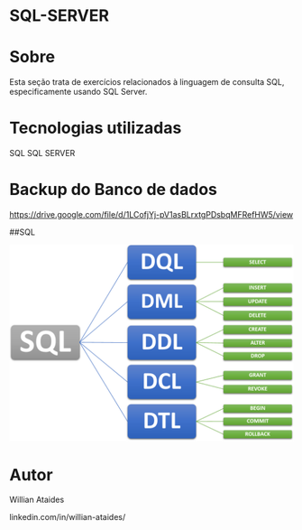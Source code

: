 # SQL-SERVER

# Sobre 
Esta seção trata de exercícios relacionados à linguagem de consulta SQL, especificamente usando SQL Server.


# Tecnologias utilizadas
SQL
SQL SERVER


# Backup do Banco de dados
https://drive.google.com/file/d/1LCofjYj-pV1asBLrxtgPDsbqMFRefHW5/view

##SQL

![SQL](https://github.com/willAtaides/SQL-SERVER/blob/main/assests/SQL.png)



# Autor
Willian Ataides

linkedin.com/in/willian-ataides/
